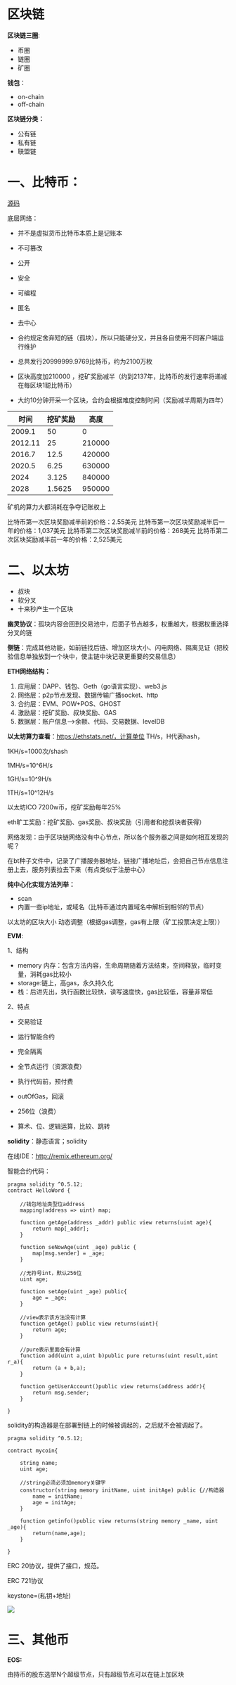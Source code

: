 # 区块链

**区块链三圈**:

- 币圈
- 链圈
- 矿圈

**钱包**：

- on-chain
- off-chain

**区块链分类：**

- 公有链
- 私有链
- 联盟链

# 一、**比特币**：

[源码](https://github.com/bitcoin/bitcoin
)

底层网络：

- 并不是虚拟货币比特币本质上是记账本

- 不可篡改
- 公开
- 安全
- 可编程
- 匿名
- 去中心



- 合约规定舍弃短的链（孤块），所以只能硬分叉，并且各自使用不同客户端运行维护
- 总共发行20999999.9769比特币，约为2100万枚
- 区块高度加210000 ，挖矿奖励减半（约到2137年，比特币的发行速率将递减在每区块1聪比特币）
- 大约10分钟开采一个区块，合约会根据难度控制时间（奖励减半周期为四年）

| 时间    | 挖矿奖励 | 高度   |
| ------- | -------- | ------ |
| 2009.1  | 50       | 0      |
| 2012.11 | 25       | 210000 |
| 2016.7  | 12.5     | 420000 |
| 2020.5  | 6.25     | 630000 |
| 2024    | 3.125    | 840000 |
| 2028    | 1.5625   | 950000 |

矿机的算力大都消耗在争夺记账权上

比特币第一次区块奖励减半前的价格：2.55美元
比特币第一次区块奖励减半后一年的价格：1,037美元
比特币第二次区块奖励减半前的价格：268美元
比特币第二次区块奖励减半前一年的价格：2,525美元



# **二、以太坊**

- 叔块
- 软分叉
- 十来秒产生一个区块

**幽灵协议**：孤块内容会回到交易池中，后面子节点越多，权重越大，根据权重选择分叉的链

**侧链**：完成其他功能，如前链找后链、增加区块大小、闪电网络、隔离见证（把校验信息单独放到一个块中，使主链中块记录更重要的交易信息）

**ETH网络结构：**

1. 应用层：DAPP、钱包、Geth（go语言实现）、web3.js
2. 网络层：p2p节点发现、数据传输广播socket、http
3. 合约层：EVM、POW+POS、GHOST
4. 激励层：挖矿奖励、叔块奖励、GAS
5. 数据层：账户信息——>余额、代码、交易数据、levelDB

**以太坊算力查看**：https://ethstats.net/，计算单位 TH/s，H代表hash，

1KH/s=1000次/shash

1MH/s=10^6H/s

1GH/s=10^9H/s

1TH/s=10^12H/s

以太坊ICO 7200w币，挖矿奖励每年25%

eth旷工奖励：挖矿奖励、gas奖励、叔块奖励（引用者和挖叔块者获得）

网络发现：由于区块链网络没有中心节点，所以各个服务器之间是如何相互发现的呢？

​		在bt种子文件中，记录了广播服务器地址，链接广播地址后，会把自己节点信息注册上去，服务列表拉去下来（有点类似于注册中心）

**纯中心化实现方法列举：**

- scan
- 内置一些ip地址，或域名（比特币通过内置域名中解析到相邻的节点）

以太坊的区块大小  动态调整（根据gas调整，gas有上限（矿工投票决定上限））





**EVM**:

1、结构

- memory 内存：包含方法内容，生命周期随着方法结束，空间释放，临时变量，消耗gas比较小
- storage:链上，高gas，永久持久化
- 栈：后进先出，执行函数比较快，读写速度快，gas比较低，容量非常低

2、特点

- 交易验证

- 运行智能合约

- 完全隔离

- 全节点运行（资源浪费）

- 执行代码前，预付费

- outOfGas，回滚

- 256位（浪费）

- 算术、位、逻辑运算，比较、跳转

  

**solidity**：静态语言；solidity

在线IDE：http://remix.ethereum.org/

智能合约代码：

```pragma solidity ^0.5.12;
pragma solidity ^0.5.12;
contract HelloWord {
    
    //钱包地址类型位address
    mapping(address => uint) map;
    
    function getAge(address _addr) public view returns(uint age){
        return map[_addr];
    }
    
    function seNowAge(uint _age) public {
        map[msg.sender] = _age;
    }
    
    //无符号int，默认256位
    uint age;
    
    function setAge(uint _age) public{ 
        age = _age;
    }
    
    //view表示该方法没有计算
    function getAge() public view returns(uint){
        return age;
    }
    
    //pure表示里面会有计算
    function add(uint a,uint b)public pure returns(uint result,uint r_a){
        return (a + b,a);
    }
    
    function getUserAccount()public view returns(address addr){
        return msg.sender;
    }
    
}
```



solidity的构造器是在部署到链上的时候被调起的，之后就不会被调起了。
    

```solidity
pragma solidity ^0.5.12;

contract mycoin{
    
    string name;
    uint age;
    
    //string必须必须加memory关键字
    constructor(string memory initName, uint initAge) public {//构造器
        name = initName;
        age = initAge;
    }
    
    function getinfo()public view returns(string memory _name, uint _age){
        return(name,age);
    }
    
}
```



ERC 20协议，提供了接口，规范。

ERC 721协议

keystone=(私钥+地址)

<img src="img\solidity_1.png" />



# 三、其他币

**EOS:**

由持币的股东选举N个超级节点，只有超级节点可以在链上加区块

